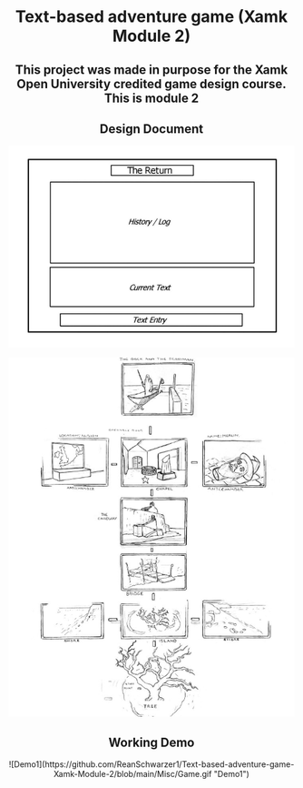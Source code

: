 <!DOCTYPE html>
<html>
<body>
<h1 align="center"> Text-based adventure game (Xamk Module 2) </h1> 

<h2 align="center"> This project was made in purpose for the Xamk Open University credited game design course. This is module 2</h2>  

<h2 align="center"> Design Document </h2>  

<p align="center">
<img src="https://github.com/ReanSchwarzer1/Text-based-adventure-game-Xamk-Module-2/blob/main/Misc/Layout.PNG?raw=true">
</p>

<p align="center">
<img src="https://github.com/ReanSchwarzer1/Text-based-adventure-game-Xamk-Module-2/blob/main/Misc/Progression.jpg?raw=true">
</p>


<h2 align="center"> Working Demo </h2> 

<p align="center">
![Demo1](https://github.com/ReanSchwarzer1/Text-based-adventure-game-Xamk-Module-2/blob/main/Misc/Game.gif "Demo1")
</p>
